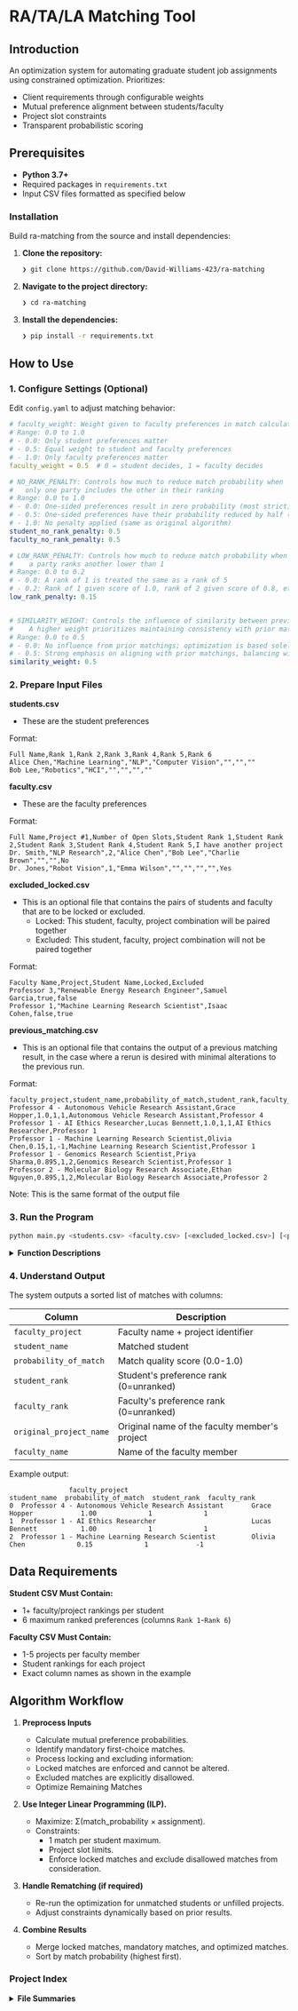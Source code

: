 # RA/TA/LA Matching Tool

## Introduction
An optimization system for automating graduate student job assignments using constrained optimization. Prioritizes:
- Client requirements through configurable weights
- Mutual preference alignment between students/faculty
- Project slot constraints
- Transparent probabilistic scoring

## Prerequisites
- **Python 3.7+**
- Required packages in `requirements.txt`
- Input CSV files formatted as specified below

### Installation

Build ra-matching from the source and install dependencies:

1. **Clone the repository:**

    ```bash
    ❯ git clone https://github.com/David-Williams-423/ra-matching
    ```

2. **Navigate to the project directory:**

    ```bash
    ❯ cd ra-matching
    ```

3. **Install the dependencies:**

    ```bash
    ❯ pip install -r requirements.txt
    ```

## How to Use

### 1. Configure Settings (Optional)
Edit `config.yaml` to adjust matching behavior:
```yaml
# faculty_weight: Weight given to faculty preferences in match calculations
# Range: 0.0 to 1.0
# - 0.0: Only student preferences matter
# - 0.5: Equal weight to student and faculty preferences
# - 1.0: Only faculty preferences matter
faculty_weight = 0.5  # 0 = student decides, 1 = faculty decides

# NO_RANK_PENALTY: Controls how much to reduce match probability when 
#   only one party includes the other in their ranking
# Range: 0.0 to 1.0
# - 0.0: One-sided preferences result in zero probability (most strict)
# - 0.5: One-sided preferences have their probability reduced by half (balanced)
# - 1.0: No penalty applied (same as original algorithm)
student_no_rank_penalty: 0.5
faculty_no_rank_penalty: 0.5

# LOW_RANK_PENALTY: Controls how much to reduce match probability when
#    a party ranks another lower than 1
# Range: 0.0 to 0.2
# - 0.0: A rank of 1 is treated the same as a rank of 5
# - 0.2: Rank of 1 given score of 1.0, rank of 2 given score of 0.8, etc.
low_rank_penalty: 0.15


# SIMILARITY_WEIGHT: Controls the influence of similarity between previous matches and new matches in the optimization process.
#    A higher weight prioritizes maintaining consistency with prior matchings.
# Range: 0.0 to 0.5
# - 0.0: No influence from prior matchings; optimization is based solely on current criteria.
# - 0.5: Strong emphasis on aligning with prior matchings, balancing with current criteria.
similarity_weight: 0.5


```

### 2. Prepare Input Files
**students.csv**
- These are the student preferences

Format:
```csv
Full Name,Rank 1,Rank 2,Rank 3,Rank 4,Rank 5,Rank 6
Alice Chen,"Machine Learning","NLP","Computer Vision","","",""
Bob Lee,"Robotics","HCI","","","",""
```

**faculty.csv**
- These are the faculty preferences

Format:
```csv
Full Name,Project #1,Number of Open Slots,Student Rank 1,Student Rank 2,Student Rank 3,Student Rank 4,Student Rank 5,I have another project
Dr. Smith,"NLP Research",2,"Alice Chen","Bob Lee","Charlie Brown","","",No
Dr. Jones,"Robot Vision",1,"Emma Wilson","","","","",Yes
```

**excluded_locked.csv**
- This is an optional file that contains the pairs of students and faculty that are to be locked or excluded.
	- Locked: This student, faculty, project combination will be paired together
	- Excluded: This student, faculty, project combination will not be paired together

Format:
```csv
Faculty Name,Project,Student Name,Locked,Excluded
Professor 3,"Renewable Energy Research Engineer",Samuel Garcia,true,false
Professor 1,"Machine Learning Research Scientist",Isaac Cohen,false,true
```

**previous_matching.csv**
- This is an optional file that contains the output of a previous matching result, in the case where a rerun is desired with minimal alterations to the previous run.

Format:
```csv
faculty_project,student_name,probability_of_match,student_rank,faculty_rank,original_project_name,faculty_name
Professor 4 - Autonomous Vehicle Research Assistant,Grace Hopper,1.0,1,1,Autonomous Vehicle Research Assistant,Professor 4
Professor 1 - AI Ethics Researcher,Lucas Bennett,1.0,1,1,AI Ethics Researcher,Professor 1
Professor 1 - Machine Learning Research Scientist,Olivia Chen,0.15,1,-1,Machine Learning Research Scientist,Professor 1
Professor 1 - Genomics Research Scientist,Priya Sharma,0.895,1,2,Genomics Research Scientist,Professor 1
Professor 2 - Molecular Biology Research Associate,Ethan Nguyen,0.895,1,2,Molecular Biology Research Associate,Professor 2
```

Note: This is the same format of the output file

### 3. Run the Program

```bash
python main.py <students.csv> <faculty.csv> [<excluded_locked.csv>] [<previous_matching.csv>]
```

<details> <summary><b>Function Descriptions</b></span></summary> <blockquote> <table style='width: 100%; border-collapse: collapse;'> <thead> <tr style='background-color: #f8f9fa;'> <th style='width: 30%; text-align: left; padding: 8px;'>Function Name</th> <th style='text-align: left; padding: 8px;'>Description</th> </tr> </thead> <tr style='border-bottom: 1px solid #eee;'> <td style='padding: 8px;'><b>run_matching</b></td> <td style='padding: 8px;'>Executes the matching algorithm with the current configuration. Generates matches based on the input data and constraints. Outputs the number of matches generated.</td> </tr> <tr style='border-bottom: 1px solid #eee;'> <td style='padding: 8px;'><b>run_rematching</b></td> <td style='padding: 8px;'>Executes the rematching algorithm, incorporating results from a previous run. Useful for refining matches or addressing unmatched cases.</td> </tr> <tr style='border-bottom: 1px solid #eee;'> <td style='padding: 8px;'><b>change_faculty_weight</b></td> <td style='padding: 8px;'>Adjusts the faculty/student preference weighting. Usage: <code>change_faculty_weight [0-1]</code>.</td> </tr> <tr style='border-bottom: 1px solid #eee;'> <td style='padding: 8px;'><b>change_low_rank_penalty</b></td> <td style='padding: 8px;'>Adjusts the penalty applied for lower-ranked preferences. Usage: <code>change_low_rank_penalty [0-1]</code>.</td> </tr> <tr style='border-bottom: 1px solid #eee;'> <td style='padding: 8px;'><b>change_student_no_rank_penalty</b></td> <td style='padding: 8px;'>Modifies the penalty applied when a student has not ranked a project. Usage: <code>change_student_no_rank_penalty [0-1]</code>.</td> </tr> <tr style='border-bottom: 1px solid #eee;'> <td style='padding: 8px;'><b>change_faculty_no_rank_penalty</b></td> <td style='padding: 8px;'>Modifies the penalty applied when a faculty member has not ranked a student. Usage: <code>change_faculty_no_rank_penalty [0-1]</code>.</td> </tr> <tr style='border-bottom: 1px solid #eee;'> <td style='padding: 8px;'><b>show_matches</b></td> <td style='padding: 8px;'>Displays the matches generated by the algorithm. Can show all matches or the top N matches sorted by a selected field.</td> </tr> <tr style='border-bottom: 1px solid #eee;'> <td style='padding: 8px;'><b>change_sort</b></td> <td style='padding: 8px;'>Changes the field by which matches are sorted. Supports various flags such as <code>-f</code> (faculty_project), <code>-p</code> (probability_of_match), and more.</td> </tr> <tr style='border-bottom: 1px solid #eee;'> <td style='padding: 8px;'><b>show_config</b></td> <td style='padding: 8px;'>Displays the current configuration values, such as faculty weight, penalties, and similarity weight.</td> </tr> <tr style='border-bottom: 1px solid #eee;'> <td style='padding: 8px;'><b>change_similarity_weight</b></td> <td style='padding: 8px;'>Adjusts the similarity weight for matching. Usage: <code>change_similarity_weight [0-0.5]</code>.</td> </tr> <tr style='border-bottom: 1px solid #eee;'> <td style='padding: 8px;'><b>show_locks_exclusions</b></td> <td style='padding: 8px;'>Displays the current locking file, detailing locked and excluded pairings.</td> </tr> <tr style='border-bottom: 1px solid #eee;'> <td style='padding: 8px;'><b>lock</b></td> <td style='padding: 8px;'>Adds a lock (mandatory pairing) to the locking file. Usage: <code>lock -f "Faculty Name" -p "Project Name" -s "Student Full Name"</code>.</td> </tr> <tr style='border-bottom: 1px solid #eee;'> <td style='padding: 8px;'><b>exclude</b></td> <td style='padding: 8px;'>Adds an exclusion (disallowed pairing) to the locking file. Usage: <code>exclude -f "Faculty Name" -p "Project Name" -s "Student Full Name"</code>.</td> </tr> <tr style='border-bottom: 1px solid #eee;'> <td style='padding: 8px;'><b>remove_lock</b></td> <td style='padding: 8px;'>Removes a lock from the locking file. Usage: <code>remove_lock -f "Faculty Name" -p "Project Name" -s "Student Full Name"</code>.</td> </tr> <tr style='border-bottom: 1px solid #eee;'> <td style='padding: 8px;'><b>remove_exclusion</b></td> <td style='padding: 8px;'>Removes an exclusion from the locking file. Usage: <code>remove_exclusion -f "Faculty Name" -p "Project Name" -s "Student Full Name"</code>.</td> </tr> <tr style='border-bottom: 1px solid #eee;'> <td style='padding: 8px;'><b>return_csv</b></td> <td style='padding: 8px;'>Exports the current matches to a CSV file. Usage: <code>return_csv &lt;filename&gt;</code>.</td> </tr> <tr> <td style='padding: 8px;'><b>exit</b></td> <td style='padding: 8px;'>Exits the interactive matching shell.</td> </tr> </table> </blockquote> </details>

### 4. Understand Output
The system outputs a sorted list of matches with columns:

| Column | Description |
|--------|-------------|
| `faculty_project` | Faculty name + project identifier |
| `student_name` | Matched student |
| `probability_of_match` | Match quality score (0.0-1.0) |
| `student_rank` | Student's preference rank (0=unranked) |
| `faculty_rank` | Faculty's preference rank (0=unranked) |
| `original_project_name` | Original name of the faculty member's project | 
| `faculty_name` | Name of the faculty member | 

Example output:
```
               faculty_project                               student_name  probability_of_match  student_rank  faculty_rank
0  Professor 4 - Autonomous Vehicle Research Assistant       Grace Hopper            1.00             1             1
1  Professor 1 - AI Ethics Researcher                        Lucas Bennett           1.00             1             1
2  Professor 1 - Machine Learning Research Scientist         Olivia Chen             0.15             1            -1
```

## Data Requirements
**Student CSV Must Contain:**
- 1+ faculty/project rankings per student
- 6 maximum ranked preferences (columns `Rank 1`-`Rank 6`)

**Faculty CSV Must Contain:**
- 1-5 projects per faculty member
- Student rankings for each project
- Exact column names as shown in the example

## Algorithm Workflow
1. **Preprocess Inputs**
	- Calculate mutual preference probabilities.
	- Identify mandatory first-choice matches.
	- Process locking and excluding information:
	- Locked matches are enforced and cannot be altered.
	- Excluded matches are explicitly disallowed.
	- Optimize Remaining Matches

2. **Use Integer Linear Programming (ILP).**
	- Maximize: Σ(match_probability × assignment).
	- Constraints:
		- 1 match per student maximum.
		- Project slot limits.
		- Enforce locked matches and exclude disallowed matches from consideration.


3. **Handle Rematching (if required)**
	- Re-run the optimization for unmatched students or unfilled projects.
	- Adjust constraints dynamically based on prior results.

4. **Combine Results**
	- Merge locked matches, mandatory matches, and optimized matches.
	- Sort by match probability (highest first).

### Project Index

<details>
		<summary><b>File Summaries</b></summary>
		<blockquote>
			<table style='width: 100%; border-collapse: collapse;'>
			<thead>
				<tr style='background-color: #f8f9fa;'>
					<th style='width: 30%; text-align: left; padding: 8px;'>File Name</th>
					<th style='text-align: left; padding: 8px;'>Summary</th>
				</tr>
			</thead>
				<tr style='border-bottom: 1px solid #eee;'>
					<td style='padding: 8px;'><b><a href='https://github.com/David-Williams-423/ra-matching/blob/master/config.py'>config.py</a></b></td>
					<td style='padding: 8px;'>- Config.py` centralizes algorithm configuration parameters<br>- It loads settings from a YAML file, providing defaults and input validation to ensure parameter ranges are respected<br>- The module offers functions to load, save, and access individual configuration values, facilitating flexible parameter management within the broader application<br>- This ensures consistent and controlled access to crucial algorithm settings.</td>
				</tr>
				<tr style='border-bottom: 1px solid #eee;'>
					<td style='padding: 8px;'><b><a href='https://github.com/David-Williams-423/ra-matching/blob/master/LICENSE'>LICENSE</a></b></td>
					<td style='padding: 8px;'>- The LICENSE file specifies the projects open-source licensing terms<br>- It grants users broad permissions to use, modify, and distribute the software under the MIT License, a permissive license that minimizes liability for the copyright holder, David Williams<br>- This ensures legal clarity and facilitates community contribution and wider adoption of the project.</td>
				</tr>
				<tr style='border-bottom: 1px solid #eee;'>
					<td style='padding: 8px;'><b><a href='https://github.com/David-Williams-423/ra-matching/blob/master/requirements.txt'>requirements.txt</a></b></td>
					<td style='padding: 8px;'>- Requirements.txt` specifies the projects dependencies<br>- It ensures the projects successful execution by defining necessary versions of Pandas for data manipulation, PuLP for optimization, PyYAML for configuration file handling, and Argparse for command-line argument parsing<br>- These libraries provide the foundational tools for the application's core functionality.</td>
				</tr>
				<tr style='border-bottom: 1px solid #eee;'>
					<td style='padding: 8px;'><b><a href='https://github.com/David-Williams-423/ra-matching/blob/master/shell.py'>shell.py</a></b></td>
					<td style='padding: 8px;'>- The <code>shell.py</code> file provides an interactive command-line interface (CLI) for a Resident Advisor (RA)/Teaching Assistant (TA) matching system<br>- It allows users to load student and faculty data, configure matching preferences (likely using the <code>config</code> module), and perform the matching process (leveraging functions from the <code>utils</code> module, including an Integer Linear Programming (ILP) solver)<br>- The CLI facilitates interactive management of the matching process, potentially incorporating lock and exclusion constraints from a separate file<br>- The system appears to maintain and update matching results throughout the interactive session.</td>
				</tr>
				<tr style='border-bottom: 1px solid #eee;'>
					<td style='padding: 8px;'><b><a href='https://github.com/David-Williams-423/ra-matching/blob/master/config.yaml'>config.yaml</a></b></td>
					<td style='padding: 8px;'>- Config.yaml` defines weighting parameters for a ranking algorithm<br>- It specifies penalties for low ranks and weights for faculty and student input, influencing the overall ranking calculation within the larger project<br>- These parameters control the relative importance of different ranking factors, impacting the final ranked output<br>- The configuration facilitates adjustments to the ranking process without modifying core code.</td>
				</tr>
				<tr style='border-bottom: 1px solid #eee;'>
					<td style='padding: 8px;'><b><a href='https://github.com/David-Williams-423/ra-matching/blob/master/utils.py'>utils.py</a></b></td>
					<td style='padding: 8px;'>- Utils.py` provides utility functions for a student-faculty matching system<br>- It preprocesses preference data, calculating match probabilities based on ranking and applying penalties for missing rankings<br>- The module then performs an integer linear programming (ILP) optimization to find the optimal matching, considering locks, exclusions, and optionally, previous matchings to maximize overall match probability and similarity to prior assignments.</td>
				</tr>
				<tr style='border-bottom: 1px solid #eee;'>
					<td style='padding: 8px;'><b><a href='https://github.com/David-Williams-423/ra-matching/blob/master/test_matching.py'>test_matching.py</a></b></td>
					<td style='padding: 8px;'>- Tests validate the student-faculty project matching algorithm<br>- Unit tests cover probability calculation, preference processing, mandatory match assignment, and an integer linear programming (ILP) based optimization for final matching<br>- The tests ensure accurate probability computation, correct handling of preferences and constraints, and optimal assignment based on available slots and rankings.</td>
				</tr>
				<tr style='border-bottom: 1px solid #eee;'>
					<td style='padding: 8px;'><b><a href='https://github.com/David-Williams-423/ra-matching/blob/master/main.py'>main.py</a></b></td>
					<td style='padding: 8px;'>- The <code>main.py</code> script executes a RA/TA matching program<br>- It takes student and faculty data files as input, optionally incorporating locking and previous matching data<br>- The program uses a shell interface, driven by the <code>MatchingShell</code> class, allowing interactive matching and manipulation of the data based on a configurable faculty weight<br>- The script manages command-line arguments and program initialization.</td>
				</tr>
			</table>
		</blockquote>
	</details>
			</details>
		</blockquote>
</details>
